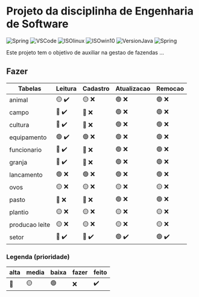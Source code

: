 # Projeto da disciplinha de Engenharia de Software

![Spring](https://img.shields.io/badge/IDE-SpringTool-success)
![VSCode](https://img.shields.io/badge/IDE-VSCode-blue)
![ISOlinux](https://img.shields.io/badge/ISO-Ubuntu-blueviolet)
![ISOwin10](https://img.shields.io/badge/ISO-Win10-blue)
![VersionJava](https://img.shields.io/badge/Java-v17-red)
![Spring](https://img.shields.io/github/repo-size/danieldiv/gerencia-fazenda)

<p>
  Este projeto tem o objetivo de auxiliar na gestao de fazendas ...
</p>

## Fazer

| Tabelas        | Leitura                            | Cadastro                        | Atualizacao                       | Remocao                           |
| -------------- | ---------------------------------- | ------------------------------- | --------------------------------- | --------------------------------- |
| animal         | :yellow_circle: :heavy_check_mark: | :yellow_circle: :x:             | :green_circle: :x:                | :green_circle: :x:                |
| campo          | :red_circle: :heavy_check_mark:    | :red_circle: :x:                | :green_circle: :x:                | :green_circle: :x:                |
| cultura        | :red_circle: :heavy_check_mark:    | :red_circle: :x:                | :green_circle: :x:                | :green_circle: :x:                |
| equipamento    | :green_circle: :heavy_check_mark:  | :green_circle: :x:              | :green_circle: :x:                | :green_circle: :x:                |
| funcionario    | :red_circle: :heavy_check_mark:    | :red_circle: :x:                | :green_circle: :x:                | :green_circle: :x:                |
| granja         | :red_circle: :heavy_check_mark:    | :red_circle: :x:                | :green_circle: :x:                | :green_circle: :x:                |
| lancamento     | :green_circle: :x:                 | :green_circle: :x:              | :green_circle: :x:                | :green_circle: :x:                |
| ovos           | :yellow_circle: :x:                | :yellow_circle: :x:             | :yellow_circle: :x:               | :yellow_circle: :x:               |
| pasto          | :red_circle: :x:                   | :red_circle: :x:                | :green_circle: :x:                | :green_circle: :x:                |
| plantio        | :yellow_circle: :x:                | :yellow_circle: :x:             | :yellow_circle: :x:               | :yellow_circle: :x:               |
| producao leite | :yellow_circle: :x:                | :yellow_circle: :x:             | :yellow_circle: :x:               | :yellow_circle: :x:               |
| setor          | :red_circle: :heavy_check_mark:    | :red_circle: :heavy_check_mark: | :green_circle: :heavy_check_mark: | :green_circle: :heavy_check_mark: |

### Legenda (prioridade)

| alta         | media           | baixa          | fazer | feito              |
| ------------ | --------------- | -------------- | ----- | ------------------ |
| :red_circle: | :yellow_circle: | :green_circle: | :x:   | :heavy_check_mark: |

